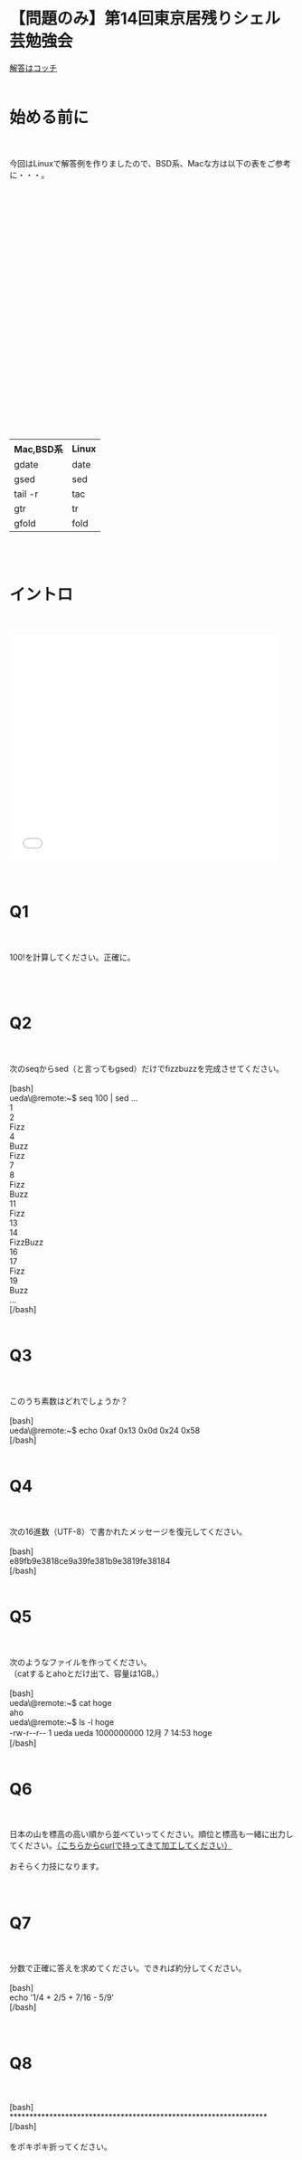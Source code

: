 # 【問題のみ】第14回東京居残りシェル芸勉強会
<a href="http://blog.ueda.asia/?p=4413" title="【問題と解答例】第14回東京居残りシェル芸勉強会">解答はコッチ</a><br />
<br />
<h1>始める前に</h1><br />
<br />
今回はLinuxで解答例を作りましたので、BSD系、Macな方は以下の表をご参考に・・・。<br />
<br />
<table><br />
 <tr><br />
 <th>Mac,BSD系</th><br />
 <th>Linux</th><br />
 </tr><br />
 <tr><br />
 <td>gdate</td><br />
 <td>date</td><br />
 </tr><br />
 <tr><br />
 <td>gsed</td><br />
 <td>sed</td><br />
 </tr><br />
 <tr><br />
 <td>tail -r</td><br />
 <td>tac</td><br />
 </tr><br />
 <tr><br />
 <td>gtr</td><br />
 <td>tr</td><br />
 </tr><br />
 <tr><br />
 <td>gfold</td><br />
 <td>fold</td><br />
 </tr><br />
</table><br />
<br />
<h1>イントロ</h1><br />
<br />
<iframe src="//www.slideshare.net/slideshow/embed_code/42680416" width="476" height="400" frameborder="0" marginwidth="0" marginheight="0" scrolling="no"></iframe><br />
<br />
<br />
<h1>Q1</h1><br />
<br />
100!を計算してください。正確に。<br />
<br />
<!--more--><br />
<br />
<h1>Q2</h1><br />
<br />
次のseqからsed（と言ってもgsed）だけでfizzbuzzを完成させてください。<br />
<br />
[bash]<br />
ueda\@remote:~$ seq 100 | sed ...<br />
1<br />
2<br />
Fizz<br />
4<br />
Buzz<br />
Fizz<br />
7<br />
8<br />
Fizz<br />
Buzz<br />
11<br />
Fizz<br />
13<br />
14<br />
FizzBuzz<br />
16<br />
17<br />
Fizz<br />
19<br />
Buzz<br />
...<br />
[/bash]<br />
<br />
<h1>Q3</h1><br />
<br />
このうち素数はどれでしょうか？<br />
<br />
[bash]<br />
ueda\@remote:~$ echo 0xaf 0x13 0x0d 0x24 0x58<br />
[/bash]<br />
<br />
<h1>Q4</h1><br />
<br />
次の16進数（UTF-8）で書かれたメッセージを復元してください。<br />
<br />
[bash]<br />
e89fb9e3818ce9a39fe381b9e3819fe38184<br />
[/bash]<br />
<br />
<h1>Q5</h1><br />
<br />
次のようなファイルを作ってください。<br />
（catするとahoとだけ出て、容量は1GB。）<br />
<br />
[bash]<br />
ueda\@remote:~$ cat hoge<br />
aho<br />
ueda\@remote:~$ ls -l hoge<br />
-rw-r--r-- 1 ueda ueda 1000000000 12月 7 14:53 hoge<br />
[/bash]<br />
<br />
<h1>Q6</h1><br />
<br />
日本の山を標高の高い順から並べていってください。順位と標高も一緒に出力してください。<a href="http://ja.wikipedia.org/wiki/%E6%97%A5%E6%9C%AC%E3%81%AE%E5%B1%B1%E4%B8%80%E8%A6%A7_%28%E9%AB%98%E3%81%95%E9%A0%86%29" target="_blank">（こちらからcurlで持ってきて加工してください）</a><br />
<br />
おそらく力技になります。<br />
<br />
<br />
<h1>Q7</h1><br />
<br />
分数で正確に答えを求めてください。できれば約分してください。<br />
<br />
[bash]<br />
echo '1/4 + 2/5 + 7/16 - 5/9'<br />
[/bash]<br />
<br />
<br />
<h1>Q8</h1><br />
<br />
[bash]<br />
*****************************************************************<br />
[/bash]<br />
<br />
をポキポキ折ってください。<br />

